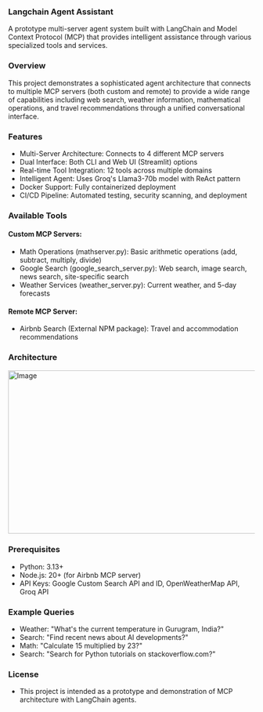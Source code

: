 ### Langchain Agent Assistant
A prototype multi-server agent system built with LangChain and Model Context Protocol (MCP) that provides intelligent assistance through various specialized tools and services.

### Overview
This project demonstrates a sophisticated agent architecture that connects to multiple MCP servers (both custom and remote) to provide a wide range of capabilities including web search, weather information, mathematical operations, 
and travel recommendations through a unified conversational interface.

### Features
  - Multi-Server Architecture: Connects to 4 different MCP servers
  - Dual Interface: Both CLI and Web UI (Streamlit) options
  - Real-time Tool Integration: 12 tools across multiple domains
  - Intelligent Agent: Uses Groq's Llama3-70b model with ReAct pattern
  - Docker Support: Fully containerized deployment
  - CI/CD Pipeline: Automated testing, security scanning, and deployment

### Available Tools
#### Custom MCP Servers:
  - Math Operations (mathserver.py): Basic arithmetic operations (add, subtract, multiply, divide)
  - Google Search (google_search_server.py): Web search, image search, news search, site-specific search
  - Weather Services (weather_server.py): Current weather, and 5-day forecasts

#### Remote MCP Server:
  - Airbnb Search (External NPM package): Travel and accommodation recommendations

### Architecture
<img width="677" height="333" alt="Image" src="https://github.com/user-attachments/assets/4613241e-7bde-4b71-85aa-8a5ad6b6a4dd" />

### Prerequisites
  - Python: 3.13+
  - Node.js: 20+ (for Airbnb MCP server)
  - API Keys: Google Custom Search API and ID, OpenWeatherMap API, Groq API

### Example Queries
  - Weather: "What's the current temperature in Gurugram, India?"
  - Search: "Find recent news about AI developments?"
  - Math: "Calculate 15 multiplied by 23?"
  - Search: "Search for Python tutorials on stackoverflow.com?"

### License
  - This project is intended as a prototype and demonstration of MCP architecture with LangChain agents.



